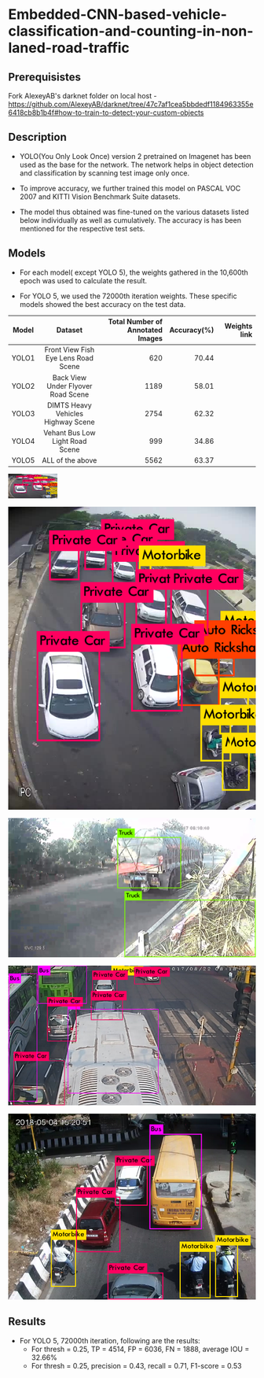 # Embedded-CNN-based-vehicle-classification-and-counting-in-non-laned-road-traffic

## Prerequisistes

Fork AlexeyAB's darknet folder on local host - https://github.com/AlexeyAB/darknet/tree/47c7af1cea5bbdedf1184963355e6418cb8b1b4f#how-to-train-to-detect-your-custom-objects

## Description
* YOLO(You Only Look Once) version 2 pretrained on Imagenet has been used as the base for the network. The network helps in object detection and classification by scanning test image only once. 

* To improve accuracy, we further trained this model on PASCAL VOC 2007 and KITTI Vision Benchmark Suite datasets. 

* The model thus obtained was fine-tuned on the various datasets listed below individually as well as cumulatively. The accuracy is has been mentioned for the respective test sets.

## Models

* For each model( except YOLO 5), the weights gathered in the 10,600th epoch was used to calculate the result. 

* For YOLO 5, we used the 72000th iteration weights. These specific models showed the best accuracy on the test data.

| Model        |Dataset           | Total Number of Annotated Images  | Accuracy(%) |Weights link  |
| ------------- |:-------------:| -----:| -----:| -----:|
| YOLO1      | Front View Fish Eye Lens Road Scene | 620 | 70.44 |  |
|YOLO2     | Back View Under Flyover Road Scene     |   1189|  58.01|    |
| YOLO3 | DIMTS Heavy Vehicles Highway Scene   |  2754 |   62.32 |    |
| YOLO4 |Vehant Bus Low Light Road Scene |    999 |    34.86 |    |
| YOLO5 | ALL of the above    |    5562 |    63.37 |   |

<img src="https://github.com/mansikhemka/Embedded-CNN-based-vehicle-classification-and-counting-in-non-laned-road-traffic/blob/master/t10.png" width="100" height="50">

![alt text](https://github.com/mansikhemka/Embedded-CNN-based-vehicle-classification-and-counting-in-non-laned-road-traffic/blob/master/t10.png)


![alt text](https://github.com/mansikhemka/Embedded-CNN-based-vehicle-classification-and-counting-in-non-laned-road-traffic/blob/master/t11.png)


![alt text](https://github.com/mansikhemka/Embedded-CNN-based-vehicle-classification-and-counting-in-non-laned-road-traffic/blob/master/t12.png)


![alt text](https://github.com/mansikhemka/Embedded-CNN-based-vehicle-classification-and-counting-in-non-laned-road-traffic/blob/master/t7.png)

## Results

* For YOLO 5, 72000th iteration, following are the results:
  * For thresh = 0.25, TP = 4514, FP = 6036, FN = 1888, average IOU = 32.66%
  * For thresh = 0.25, precision = 0.43, recall = 0.71, F1-score = 0.53
